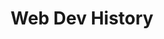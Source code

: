 ---
title: Web Dev History
description: "The history of the web from a developer perspective. These articles were migrated from the website previously at webdevelopmenthistory."
layout: wdh
permalink: /wdh/index.html
---